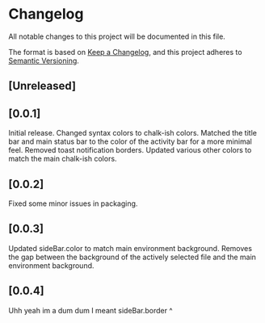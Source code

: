 # Changelog
All notable changes to this project will be documented in this file.

The format is based on [Keep a Changelog](https://keepachangelog.com/en/1.0.0/),
and this project adheres to [Semantic Versioning](https://semver.org/spec/v2.0.0.html).

## [Unreleased]

## [0.0.1]
Initial release. 
Changed syntax colors to chalk-ish colors.
Matched the title bar and main status bar to the color of the activity bar for a more minimal feel.
Removed toast notification borders.
Updated various other colors to match the main chalk-ish colors.

## [0.0.2]
Fixed some minor issues in packaging.

## [0.0.3]
Updated sideBar.color to match main environment background. Removes the gap between the background of the actively selected file and the main environment background.

## [0.0.4]
Uhh yeah im a dum dum I meant sideBar.border ^